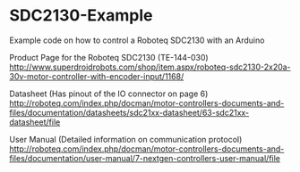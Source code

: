 SDC2130-Example
===============

Example code on how to control a Roboteq SDC2130 with an Arduino

Product Page for the Roboteq SDC2130 (TE-144-030)
http://www.superdroidrobots.com/shop/item.aspx/roboteq-sdc2130-2x20a-30v-motor-controller-with-encoder-input/1168/

Datasheet (Has pinout of the IO connector on page 6)
http://roboteq.com/index.php/docman/motor-controllers-documents-and-files/documentation/datasheets/sdc21xx-datasheet/63-sdc21xx-datasheet/file

User Manual (Detailed information on communication protocol)
http://roboteq.com/index.php/docman/motor-controllers-documents-and-files/documentation/user-manual/7-nextgen-controllers-user-manual/file
